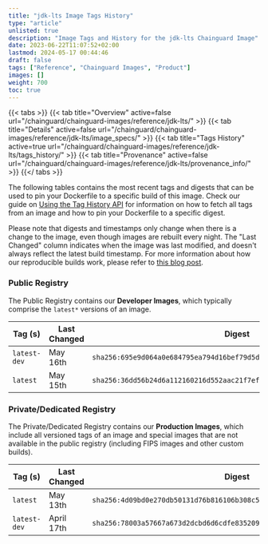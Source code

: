 ```yaml
---
title: "jdk-lts Image Tags History"
type: "article"
unlisted: true
description: "Image Tags and History for the jdk-lts Chainguard Image"
date: 2023-06-22T11:07:52+02:00
lastmod: 2024-05-17 00:44:46
draft: false
tags: ["Reference", "Chainguard Images", "Product"]
images: []
weight: 700
toc: true
---
```


{{< tabs >}}
{{< tab title="Overview" active=false url="/chainguard/chainguard-images/reference/jdk-lts/" >}}
{{< tab title="Details" active=false url="/chainguard/chainguard-images/reference/jdk-lts/image_specs/" >}}
{{< tab title="Tags History" active=true url="/chainguard/chainguard-images/reference/jdk-lts/tags_history/" >}}
{{< tab title="Provenance" active=false url="/chainguard/chainguard-images/reference/jdk-lts/provenance_info/" >}}
{{</ tabs >}}

The following tables contains the most recent tags and digests that can be used to pin your Dockerfile to a specific build of this image. Check our guide on [Using the Tag History API](/chainguard/chainguard-images/using-the-tag-history-api/) for information on how to fetch all tags from an image and how to pin your Dockerfile to a specific digest.

Please note that digests and timestamps only change when there is a change to the image, even though images are rebuilt every night. The "Last Changed" column indicates when the image was last modified, and doesn't always reflect the latest build timestamp. For more information about how our reproducible builds work, please refer to [this blog post](https://www.chainguard.dev/unchained/reproducing-chainguards-reproducible-image-builds).

### Public Registry
The Public Registry contains our **Developer Images**, which typically comprise the `latest*` versions of an image.

| Tag (s)       | Last Changed | Digest                                                                    |
|---------------|--------------|---------------------------------------------------------------------------|
|  `latest-dev` | May 16th     | `sha256:695e9d064a0e684795ea794d16bef79d5dce930ea2b7591c2e269f33e1344bb0` |
|  `latest`     | May 15th     | `sha256:36dd56b24d6a112160216d552aac21f7ef143c2a4ef8565c13052d0da0fbe4bb` |


### Private/Dedicated Registry
The Private/Dedicated Registry contains our **Production Images**, which include all versioned tags of an image and special images that are not available in the public registry (including FIPS images and other custom builds).

| Tag (s)       | Last Changed | Digest                                                                    |
|---------------|--------------|---------------------------------------------------------------------------|
|  `latest`     | May 13th     | `sha256:4d09bd0e270db50131d76b816106b308c5c63060d2e60650e3c8d548ce5af6a8` |
|  `latest-dev` | April 17th   | `sha256:78003a57667a673d2dcbd6d6cdfe8352098c97649085836183b19a8a7bb586a0` |

